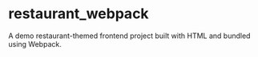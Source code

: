 # restaurant_webpack
A demo restaurant-themed frontend project built with HTML and bundled using Webpack.
